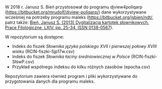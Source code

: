 W 2018 r. Janusz S. Bień przystosował do programu djview4poliqarp
(https://bitbucket.org/mrudolf/djview-poliqarp/) dane wykorzystywane
wcześniej na potrzeby programu maleks
(https://bitbucket.org/jsbien/ndt/, patrz
także: [Bień, Janusz S. (2013) Dygitalizacja kartotek słownikowych. Prace Filologiczne, LXIV. pp. 25-34. ISSN 0138-0567](https://www.ceeol.com/search/article-detail?id=4783)).

W repozytorium są dostępne:
  * Indeks do fiszek *Słownika języka polskiego XVII i pierwszej połowy XVIII wieku* (RCIN-fiszki-Sjp17w.csv)
  * Indeks do fiszek *Słownika łaciny średniowiecznej w Polsce* (RCIN-fiszki-SłśwP.csv)
  * Przykład wspólnego indeksu do kilku różnych zasobów (epocha.csv)


Repozytorium zawiera również program i pliki wykorzystywane do
przygotowania danych dla programu maleks.
